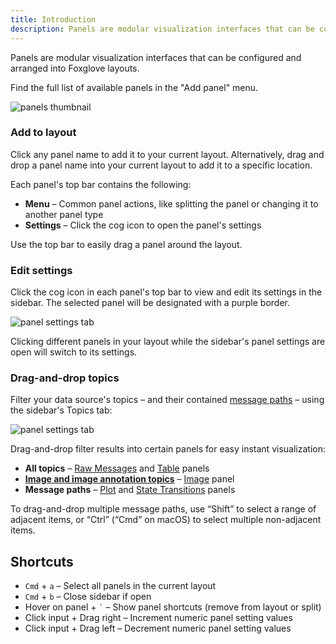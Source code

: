 ```yaml
---
title: Introduction
description: Panels are modular visualization interfaces that can be configured and arranged into Foxglove layouts.
---
```


Panels are modular visualization interfaces that can be configured and arranged into Foxglove layouts.

Find the full list of available panels in the "Add panel" menu.

![panels thumbnail](/img/docs/visualizing/panels/thumbnail.png)

### Add to layout

Click any panel name to add it to your current layout. Alternatively, drag and drop a panel name into your current layout to add it to a specific location.

Each panel's top bar contains the following:

- **Menu** – Common panel actions, like splitting the panel or changing it to another panel type
- **Settings** – Click the cog icon to open the panel's settings

Use the top bar to easily drag a panel around the layout.

### Edit settings

Click the cog icon in each panel's top bar to view and edit its settings in the sidebar. The selected panel will be designated with a purple border.

![panel settings tab](/img/docs/visualizing/panels/settings-tab.png)

Clicking different panels in your layout while the sidebar's panel settings are open will switch to its settings.

### Drag-and-drop topics

Filter your data source's topics – and their contained [message paths](../message-path-syntax) – using the sidebar's Topics tab:


![panel settings tab](/img/docs/visualizing/panels/filter-topics.png)

Drag-and-drop filter results into certain panels for easy instant visualization:

- **All topics** – [Raw Messages](./raw-messages) and [Table](./table) panels
- **[Image and image annotation topics](./image#supported-messages)** – [Image](./image) panel
- **Message paths** – [Plot](./plot) and [State Transitions](./state-transitions) panels

To drag-and-drop multiple message paths, use “Shift” to select a range of adjacent items, or “Ctrl” (“Cmd” on macOS) to select multiple non-adjacent items.

## Shortcuts

- `Cmd` + `a` – Select all panels in the current layout
- `Cmd` + `b` – Close sidebar if open
- Hover on panel + `` ` `` – Show panel shortcuts (remove from layout or split)
- Click input + Drag right – Increment numeric panel setting values
- Click input + Drag left – Decrement numeric panel setting values
